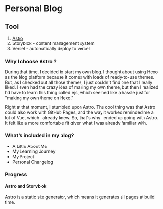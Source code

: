 # Personal Blog

## Tool

1. [Astro](https://docs.astro.build/en/getting-started/)
2. Storyblck - content management system
2. Vercel - automatically deploy to vercel

### Why I choose Astro ?
During that time, I decided to start my own blog. I thought about using Hexo as the blog platform because it comes with loads of ready-to-use themes. But, as I checked out all those themes, I just couldn't find one that I really liked. I even had the crazy idea of making my own theme, but then I realized I'd have to learn this thing called ejs, which seemed like a hassle just for "making my own theme on Hexo."

Right at that moment, I stumbled upon Astro. The cool thing was that Astro could also work with GitHub Pages, and the way it worked reminded me a lot of Vue, which I already knew. So, that's why I ended up going with Astro. It felt like a more comfortable fit given what I was already familiar with.

### What's included in my blog?

* A Little About Me
* My Learning Journey
* My Project
* Personal Changelog

### Progress

#### [Astro and Storyblok](https://docs.astro.build/zh-tw/guides/cms/storyblok/)
Astro is a static site generator, which means it generates all pages at build time.
